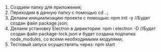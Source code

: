 1. Создаем папку для приложения;
2. Переходим в данную папку с помощью cd ..;
3. Делаем инициализацию проекта с помощью: npm init -y //Будет создан файл package.json;
4. Делаем установку Electron в директории: npm i electron -D //Будет создан файл package-lock.json и будет создана подпапка node_modules, со всеми необходимыми модулями;
5. Тестовый запуск осуществлять через: npm start
